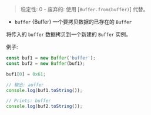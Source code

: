 <!-- YAML
deprecated: v6.0.0
changes:
  - version: v7.2.1
    pr-url: https://github.com/nodejs/node/pull/9529
    description: Calling this constructor no longer emits a deprecation warning.
  - version: v7.0.0
    pr-url: https://github.com/nodejs/node/pull/8169
    description: Calling this constructor emits a deprecation warning now.
-->

> 稳定性: 0 - 废弃的: 使用 [`Buffer.from(buffer)`] 代替。

* `buffer` {Buffer} 一个要拷贝数据的已存在的 `Buffer`

将传入的 `buffer` 数据拷贝到一个新建的 `Buffer` 实例。

例子:

```js
const buf1 = new Buffer('buffer');
const buf2 = new Buffer(buf1);

buf1[0] = 0x61;

// 输出: auffer
console.log(buf1.toString());

// Prints: buffer
console.log(buf2.toString());
```
